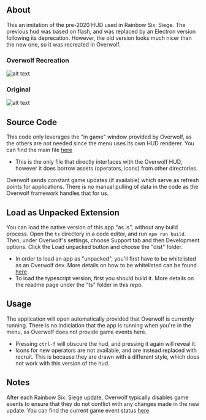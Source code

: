 ## About

This an imitation of the pre-2020 HUD used in Rainbow Six: Siege. The previous hud was based on flash, and was replaced by an Electron version following its deprecation. However, the old version looks much nicer than the new one, so it was recreated in Overwolf.

### Overwolf Recreation
![alt text](https://github.com/notrogan/overwolf/blob/main/screenshot.png)

### Original
![alt text](https://github.com/notrogan/overwolf/blob/main/screenshot2.png)

## Source Code

This code only leverages the "in game" window provided by Overwolf, as the others are not needed since the menu uses its own HUD renderer. You can find the main file [here](https://github.com/notrogan/overwolf/blob/main/ts/src/in_game/in_game.ts)

* This is the only file that directly interfaces with the Overwolf HUD, however it does borrow assets (operators, icons) from other directories.

Overwolf sends constant game updates (if available) which serve as refresh points for applications. There is no manual pulling of data in the code as the Overwolf framework handles that for us.

## Load as Unpacked Extension

You can load the native version of this app "as is", without any build process. Open the `ts` directory in a code editor, and run `npm run build`. Then, under Overwolf's settings, choose Support tab and then Development options. Click the Load unpacked button and choose the "dist" folder.

* In order to load an app as "unpacked", you'll first have to be whitelisted as an Overwolf dev. More details on how to be whitelisted can be found [here](https://overwolf.github.io/docs/start/sdk-introduction#whitelist-as-a-developer)
* To load the typescript version, first you should build it. More details on the readme page under the "ts" folder in this repo.

## Usage

The application will open automatically provided that Overwolf is currently running. There is no indiciation that the app is running when you're in the menu, as Overwolf does not provide game events here.

* Pressing `ctrl-f` will obscure the hud, and pressing it again will reveal it.
* Icons for new operators are not available, and are instead replaced with recruit. This is because they are drawn with a different style, which does not work with this version of the hud.

## Notes

After each Rainbow Six: Siege update, Overwolf typically disables game events to ensure that they do not conflict with any changes made in the new update. You can find the current game event status [here](https://overwolf.github.io/status/rainbow-six-siege)
